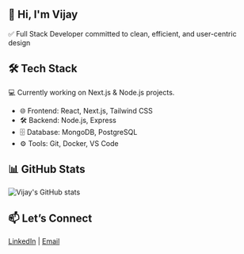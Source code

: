 ## 👋 Hi, I'm Vijay
✅ Full Stack Developer committed to clean, efficient, and user-centric design

## 🛠 Tech Stack
  💻 Currently working on Next.js & Node.js projects.
- 🌐 Frontend: React, Next.js, Tailwind CSS
- 🛠 Backend: Node.js, Express
- 🗄️ Database: MongoDB, PostgreSQL
- ⚙️ Tools: Git, Docker, VS Code

## 📊 GitHub Stats
![Vijay's GitHub stats](https://github-readme-stats.vercel.app/api?username=VijayTrident&show_icons=true&theme=radical)

## 📫 Let’s Connect
[LinkedIn](https://linkedin.com/in/yourname) | [Email](mailto:vijay.babu@tridentsqa.com)

